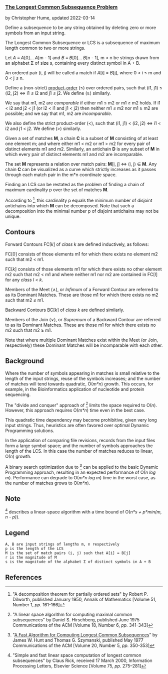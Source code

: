 ### [The Longest Common Subsequence Problem](http://en.wikipedia.org/wiki/Longest_common_subsequence_problem)
by Christopher Hume, updated 2022-03-14

Define a subsequence to be any string obtained by deleting zero or more symbols from an input string.

The Longest Common Subsequence or LCS is a subsequence of maximum length common to two or more strings.

Let *A* &equiv; *A*[0]&hellip; *A*[m - 1] and *B* &equiv; *B*[0]&hellip; *B*[n - 1], m &lt; n be strings drawn from an alphabet &Sigma; of size s, containing every distinct symbol in A + B.

An ordered pair (i, j) will be called a match if *A*[i] = *B*[j], where 0 &lt; i &leq; m and 0 &lt; j &leq; n.

Define a (non-strict) [product-order](https://en.wikipedia.org/wiki/Product_order) (&leq;) over ordered pairs, such that (i1, j1) &leq; (i2, j2) &hArr; i1 &leq; i2 and j1 &leq; j2.  We define (&geq;) similarly.

We say that m1, m2 are *comparable* if either m1 &leq; m2 or m1 &geq; m2 holds.  If i1 &lt; i2 and j2 &lt; j1 (or i2 &lt; i1 and j1 &lt; j2) then neither m1 &leq; m2 nor m1 &geq; m2 are possible; and we say that m1, m2 are *incomparable*.

We also define the strict product-order (&lt;), such that (i1, j1) &lt; (i2, j2) &hArr; i1 &lt; i2 and j1 &lt; j2.  We define (&gt;) similarly.

Given a set of matches **M**, a chain **C** is a subset of **M** consisting of at least one element m; and where either m1 &lt; m2 or m1 &gt; m2 for every pair of distinct elements m1 and m2.  Similarly, an antichain **D** is any subset of **M** in which every pair of distinct elements m1 and m2 are incomparable.

The set **M** represents a relation over match pairs: **M**[i, j] &hArr; (i, j) &isin; **M**.  Any chain **C** can be visualized as a curve which strictly increases as it passes through each match pair in the m\*n coordinate space.

Finding an LCS can be restated as the problem of finding a chain of maximum cardinality p over the set of matches **M**.

According to [^Dilworth 1950], this cardinality p equals the minimum number of disjoint antichains into which **M** can be decomposed.  Note that such a decomposition into the minimal number p of disjoint antichains may not be unique.

## Contours

Forward Contours FC[*k*] of *class k* are defined inductively, as follows:

FC[0] consists of those elements m1 for which there exists no element m2 such that m2 < m1.

FC[*k*] consists of those elements m1 for which there exists no other element m2 such that m2 < m1 and where neither m1 nor m2 are contained in FC[*l*] for any *class l* < *k*.

Members of the Meet (&and;), or *Infimum* of a Forward Contour are referred to as its Dominant Matches.  These are those m1 for which there exists no m2 such that m2 &leq; m1.

Backward Contours BC[*k*] of *class k* are defined similarly.

Members of the Join (&or;), or *Supremum* of a Backward Contour are referred to as its Dominant Matches.  These are those m1 for which there exists no m2 such that m2 &geq; m1.

Note that where multiple Dominant Matches exist within the Meet (or Join, respectively) these Dominant Matches will be incomparable with each other.

## Background

Where the number of symbols appearing in matches is small relative to the length of the input strings, reuse of the symbols increases; and the number of matches will tend towards quadratic, O(*m\*n*) growth.  This occurs, for example, in the Bioinformatics application of nucleotide and protein sequencing.

The "divide and conquer" approach of [^Hirschberg 1975] limits the space required to O(*n*).  However, this approach requires O(*m\*n*) time even in the best case.

This quadratic time dependency may become prohibitive, given very long input strings.  Thus, heuristics are often favored over optimal Dynamic Programming solutions.

In the application of comparing file revisions, records from the input files form a large symbol space; and the number of symbols approaches the length of the LCS.  In this case the number of matches reduces to linear, O(*n*) growth.

A binary search optimization due to [^Hunt and Szymanski 1977] can be applied to the basic Dynamic Programming approach, resulting in an expected performance of O(*n log m*).  Performance can degrade to O(*m\*n log m*) time in the worst case, as the number of matches grows to O(*m\*n*).

## Note

[^Rick 2000] describes a linear-space algorithm with a time bound of O(*n\*s + p\*min(m, n - p)*).

## Legend

    A, B are input strings of lengths m, n respectively
    p is the length of the LCS
    M is the set of match pairs (i, j) such that A[i] = B[j]
    r is the magnitude of M
    s is the magnitude of the alphabet Σ of distinct symbols in A + B

## References

[^Dilworth 1950]: "A decomposition theorem for partially ordered sets"
by Robert P. Dilworth, published January 1950,
Annals of Mathematics [Volume 51, Number 1, *pp.* 161-166]

[^Goeman and Clausen 2002]: "A New Practical Linear Space Algorithm for the Longest Common
Subsequence Problem" by Heiko Goeman and Michael Clausen,
published 2002, Kybernetika [Volume 38, Issue 1, *pp.* 45-66]

[^Hirschberg 1975]: "A linear space algorithm for computing maximal common subsequences"
by Daniel S. Hirschberg, published June 1975
Communications of the ACM [Volume 18, Number 6, *pp.* 341-343]

[^Hunt and McIlroy 1976]: "An Algorithm for Differential File Comparison"
by James W. Hunt and M. Douglas McIlroy, June 1976
Computing Science Technical Report, Bell Laboratories 41

[^Hunt and Szymanski 1977]: "[A Fast Algorithm for Computing Longest Common Subsequences](http:www.cs.bgu.ac.il/~dpaa111/wiki.files/HuntSzymanski.pdf)"
by James W. Hunt and Thomas G. Szymanski, published May 1977
Communications of the ACM [Volume 20, Number 5, *pp.* 350-353]

[^Rick 2000]: "Simple and fast linear space computation of longest common subsequences"
by Claus Rick, received 17 March 2000, Information Processing Letters,
Elsevier Science [Volume 75, *pp.* 275–281]

